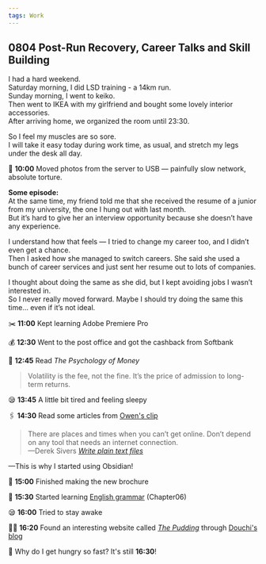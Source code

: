 ```yaml
---
tags: Work
---
```


## 0804 Post-Run Recovery, Career Talks and Skill Building

I had a hard weekend.  
Saturday morning, I did LSD training - a 14km run.    
Sunday morning, I went to keiko.  
Then went to IKEA with my girlfriend and bought some lovely interior accessories.  
After arriving home, we organized the room until 23:30. 

So I feel my muscles are so sore.  
I will take it easy today during work time, as usual, and stretch my legs under the desk all day.

🔄 **10:00** Moved photos from the server to USB — painfully slow network, absolute torture.

**Some episode:**  
At the same time,  my friend told me that she received the resume of a junior from my university, the one I hung out with last month.  
But it’s hard to give her an interview opportunity because she doesn’t have any experience.

I understand how that feels — I tried to change my career too, and I didn’t even get a chance.  
Then I asked how she managed to switch careers. She said she used a bunch of career services and just sent her resume out to lots of companies.

I thought about doing the same as she did, but I kept avoiding jobs I wasn’t interested in.  
So I never really moved forward. Maybe I should try doing the same this time… even if it’s not ideal.  

✂️ **11:00** Kept learning Adobe Premiere Pro

💰 **12:30** Went to the post office and got the cashback from Softbank

📖 **12:45** Read *The Psychology of Money*
> Volatility is the fee, not the fine. It’s the price of admission to long-term returns.

😪 **13:45** A little bit tired and feeling sleepy

🖇️ **14:30** Read some articles from [Owen's clip](https://clip.owenyoung.com/)

>There are places and times when you can’t get online. Don’t depend on any tool that needs an internet connection.  
>—Derek Sivers [*Write plain text files*](https://sive.rs/plaintext)

—This is why I started using Obsidian!

📘 **15:00** Finished making the new brochure

📑 **15:30** Started learning [English grammar](https://llwslc.github.io/grammar-club/content/Chapter06.html) (Chapter06)

😪 **16:00** Tried to stay awake

🏄‍♀️ **16:20** Found an interesting website called [*The Pudding*](https://pudding.cool/2025/06/hello-stranger/) through [Douchi's blog](https://blog.douchi.space/my-rss-setup/#gsc.tab=0) 

💭 Why do I get hungry so fast? It's still **16:30**!

